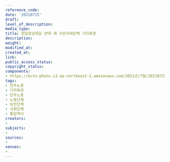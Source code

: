 ```yaml
---
reference_code: 
date: '20210715'
draft: 
level_of_description: 
media_type: 
title: 한일정상회담 반대 제 시민사회단체 기자회견
description: 
weight: 
modified_at: 
created_at: 
link: 
public_access_status: 
copyright_status: 
components:
- https://kctu-photo.s3.ap-northeast-2.amazonaws.com/2021년/7월/20210715-한일정상회담+반대+제+시민사회단체+기자회견_민주노총_기자회견_민주노총_노동단체_농민단체_사회단체_통일역사/_1D20343.jpg
tags:
- 민주노총
- 기자회견
- 민주노총
- 노동단체
- 농민단체
- 사회단체
- 통일역사
creators:
- 
subjects:
- 
sources:
- 
venues:
- 
---
```

